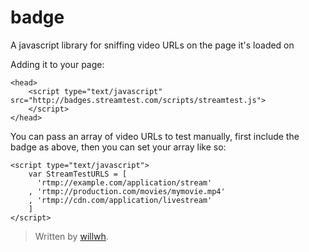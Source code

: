 badge
=====

A javascript library for sniffing video URLs on the page it's loaded on

Adding it to your page:

    <head>
        <script type="text/javascript" src="http://badges.streamtest.com/scripts/streamtest.js">
        </script>
    </head>

You can pass an array of video URLs to test manually, first include the badge as above, then you can set your array like so:

    <script type="text/javascript">
        var StreamTestURLS = [
          'rtmp://example.com/application/stream'
        , 'rtmp://production.com/movies/mymovie.mp4'
        , 'rtmp://cdn.com/application/livestream'
        ]
    </script>

> Written by [willwh](https://github.com/willwh/).
